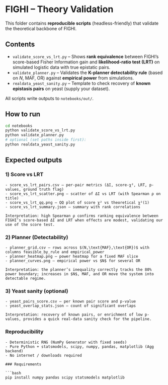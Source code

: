 # FIGHI – Theory Validation 

This folder contains **reproducible scripts** (headless-friendly) that validate the theoretical backbone of FIGHI.

## Contents
- `validate_score_vs_lrt.py` – Shows **rank equivalence** between FIGHI’s score-based Fisher Information gain and **likelihood-ratio test (LRT)** on simulated logistic data with true epistatic pairs.
- `validate_planner.py` – Validates the **K-planner detectability rule** (based on $N$, MAF, OR) against **empirical power** from simulations.
- `realdata_yeast_sanity.py` – Template to check recovery of **known epistasis pairs** on yeast (supply your dataset).

All scripts write outputs to `notebooks/out/`.

## How to run
```bash
cd notebooks
python validate_score_vs_lrt.py
python validate_planner.py
# optional (set paths inside first):
python realdata_yeast_sanity.py
```

## Expected outputs

### 1) Score vs LRT

```text
- score_vs_lrt_pairs.csv – per-pair metrics (ΔI, score-χ², LRT, p-values, ground truth flag)
- score_vs_lrt_scatter.png – scatter of ΔI vs LRT (with Spearman ρ on title)
- score_vs_lrt_qq.png – QQ plot of score χ² vs theoretical χ²(1)
- score_vs_lrt_summary.json – summary with rank correlations
```
```text
Interpretation: high Spearman ρ confirms ranking equivalence between FIGHI’s score-based ΔI and LRT when effects are modest, validating our use of the score test.
```

### 2) Planner (Detectability)

```text
- planner_grid.csv – rows across $(N,\text{MAF},\text{OR})$ with columns feasible_by_rule and empirical_power
- planner_heatmap.png – power heatmap for a fixed MAF slice
- planner_curves.png – empirical power vs $N$ for several OR
```
```text
Interpretation: the planner’s inequality correctly tracks the 80% power boundary; increases in $N$, MAF, and OR move the system into detectable regime.
```

### 3) Yeast sanity (optional)

```text
- yeast_pairs_score.csv – per known pair score and p-value
- yeast_overlap_stats.json – count of significant overlaps
```
```text
Interpretation: recovery of known pairs, or enrichment of low p-values, provides a quick real-data sanity check for the pipeline.
```

### Reproducibility

```text
- Deterministic RNG (NumPy Generator with fixed seeds)
- Pure Python + statsmodels, scipy, numpy, pandas, matplotlib (Agg backend)
- No internet / downloads required

### Requirements

```bash
pip install numpy pandas scipy statsmodels matplotlib
```
